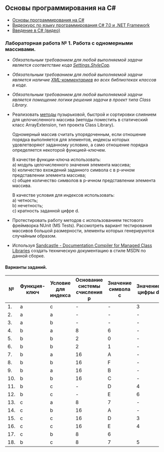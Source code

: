 ## Основы программирования на C#

- [Основы программирования на С#](https://metanit.com/sharp/tutorial/1.5.php)
- [Видеокурс по языку программирования C# 7.0 и .NET Framework](https://www.youtube.com/playlist?list=PLL-k0Ff5RfqXGhAooRkUpzMLd6_Fpr13I)
- [ Введение в C# (видео)](https://stepik.org/lesson/59952/step/1?unit=37389)


### Лабораторная работа № 1. Работа с одномерными массивами.

- *Обязательным требованием для любой выполняемой задачи является соответствие кода [Settings.StyleCop](https://blog.submain.com/stylecop-detailed-guide/).*
- *Обязательным требованием для любой выполняемой задачи является наличие [XML-комментариев](https://docs.microsoft.com/ru-ru/dotnet/csharp/programming-guide/xmldoc/)  во всех библиотеках классов в коде.*
- *Обязательным требованием для любой выполняемой задачи является помещение логики решения задачи в проект типа  Class Library.*

- Реализовать [методы](https://visualgo.net/en/sorting?slide=1) пузырьковой, быстрой и сортировки слиянием для целочисленного массива (методы поместить в статический класс ArrayExtension, тип проекта Class Library).            
   
   Одномерный массив считать упорядоченным, если отношение порядка выполняется для элементов, индексы которых удовлетворяют заданному условию,  а само отношение порядка определяется некоторой функцией-ключем.       
   
   В качестве функции-ключа использовать:   
	a) модуль целочисленного значения элемента массива;  
	b) количество вхождений заданного символа c в p-ичном представлении элемента массива;   
	c) общее количество символов в p-ичном представлении элемента массива.   
   
   В качестве условия для индексов использовать:   
        a) четность;   
	b) нечетность;   
	c) кратность заданной цифре d.  
- Протестировать работу методов с использованием тестового фреймворка NUnit (MS Tests). Рассмотреть вариант тестирования массивов большой размерности, элементы которых генерируются случайным образом.    
- Используя [Sandcastle - Documentation Compiler for Managed Class Libraries](https://archive.codeplex.com/?p=sandcastle) создать техническую документацию в стиле MSDN по данной сборке. 

#### Варианты заданий.

| №	| Функция-ключ |	Условие для индекса	| Основание системы счисления p |	 Значение символа c | Значение цифры d |
| -------- | -------- | --------| --------|  -------- |  -------- |   
| 1. | a | c | - | - |	3 |
| 2. | a | a	| -	 | - |	- |
| 3.|	a | b	| - |	- |	- |
| 4. |	b | a	| 8 |	6 |	- |
| 5. |	b | b	| 2 |	0 |	- |
| 6. |	 b	| b	 |2 |	1 |	- |
| 7. |	b |	a |	16 |	A |	-|
| 8. |	b |	b |	16 |	F|	-|
| 9. |	b |	 a	 | 16 |	B  |	 -|
| 10. | b |	 b | 16|	 C	| - |
| 11. |	 b|	 c|	- |	D |	4 |
| 12.	| b	| c|	- |	 E|	 6|
|  13.| 	 c|	a|	8 |	7 	|- |
| 14.	| c	| b|	16| 	A |	 -|
|  15.| 	 c |	 c|	16	|D 	|3 |
| 16.|	 c	| c |	16 |	E	| 4|
| 17. |	 c|	 b|	8	|6 	||- |
|18. |	b 	| c|	8|	7| 	5 |
